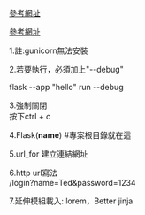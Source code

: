 [參考網址](https://flask.palletsprojects.com/en/3.0.x/quickstart/)

[參考網址](https://getbootstrap.com/docs/5.3/components/navbar/)

1.註:gunicorn無法安裝

2.若要執行，必須加上"--debug"

flask --app "hello" run --debug

3.強制關閉  
按下ctrl + c

4.Flask(__name__) #專案根目錄就在這

5.url_for 建立連結網址

6.http url寫法  
/login?name=Ted&password=1234

7.延伸模組載入: lorem，Better jinja